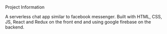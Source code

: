 Project Information

A serverless chat app similar to facebook messenger. Built with HTML, CSS, JS, React and Redux on the front end and using google firebase on the backend.
